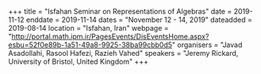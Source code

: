+++
title = "Isfahan Seminar on Representations of Algebras"
date = 2019-11-12
enddate = 2019-11-14
dates = "November 12 - 14, 2019"
dateadded = 2019-08-14
location = "Isfahan, Iran"
webpage = "http://portal.math.ipm.ir/PagesEvents/DisEventsHome.aspx?esbu=52f0e89b-1a51-49a8-9925-38ba99cbb0d5"
organisers = "Javad Asadollahi, Rasool Hafezi, Razieh Vahed"
speakers = "Jeremy Rickard, University of Bristol, United Kingdom"
+++

